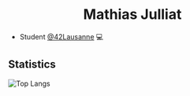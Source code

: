 
<h1 align="center">Mathias Julliat</h1>

- Student <a href="https://www.42lausanne.ch/">@42Lausanne</a> 💻


## Statistics
![Top Langs](https://github-readme-stats.vercel.app/api/top-langs/?username=MrMobbi&layout=compact)
